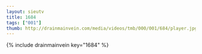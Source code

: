 ```yaml
--- 
layout: sieutv
title: 1684
tags: ["001"]
thumb: http://drainmainvein.com/media/videos/tmb/000/001/684/player.jpg
---
```

{% include drainmainvein key="1684" %} 
